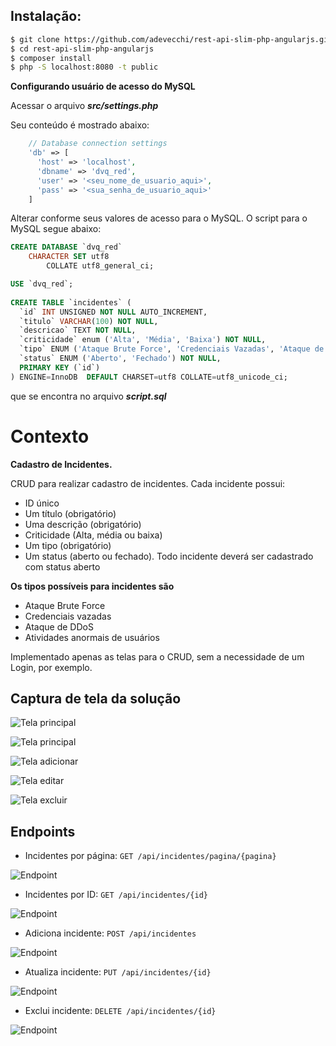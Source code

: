 ## Instalação:

```bash
$ git clone https://github.com/adevecchi/rest-api-slim-php-angularjs.git
$ cd rest-api-slim-php-angularjs
$ composer install
$ php -S localhost:8080 -t public
```

**Configurando usuário de acesso do MySQL**

Acessar o arquivo ***src/settings.php***

Seu conteúdo é mostrado abaixo:

```php
    // Database connection settings
    'db' => [
      'host' => 'localhost',
      'dbname' => 'dvq_red',
      'user' => '<seu_nome_de_usuario_aqui>',
      'pass' => '<sua_senha_de_usuario_aqui>'
    ]
```

Alterar conforme seus valores de acesso para o MySQL. O script para o MySQL segue abaixo:

```sql
CREATE DATABASE `dvq_red`
	CHARACTER SET utf8
        COLLATE utf8_general_ci;

USE `dvq_red`;
    
CREATE TABLE `incidentes` (
  `id` INT UNSIGNED NOT NULL AUTO_INCREMENT,
  `titulo` VARCHAR(100) NOT NULL,
  `descricao` TEXT NOT NULL,
  `criticidade` enum ('Alta', 'Média', 'Baixa') NOT NULL,
  `tipo` ENUM ('Ataque Brute Force', 'Credenciais Vazadas', 'Ataque de DDoS', 'Atividades anormais de usuário') NOT NULL,
  `status` ENUM ('Aberto', 'Fechado') NOT NULL,
  PRIMARY KEY (`id`)
) ENGINE=InnoDB  DEFAULT CHARSET=utf8 COLLATE=utf8_unicode_ci;
```

que se encontra no arquivo ***script.sql***

Contexto
========
**Cadastro de Incidentes.**

CRUD para realizar cadastro de incidentes. Cada incidente possui:

- ID único
- Um título (obrigatório)
- Uma descrição (obrigatório)
- Criticidade (Alta, média ou baixa)
- Um tipo (obrigatório)
- Um status (aberto ou fechado). Todo incidente deverá ser cadastrado com status aberto

**Os tipos possíveis para incidentes são**
- Ataque Brute Force
- Credenciais vazadas
- Ataque de DDoS
- Atividades anormais de usuários

Implementado apenas as telas para o CRUD, sem a necessidade de um Login, por exemplo.

Captura de tela da solução
--------------------------

![Tela principal](https://github.com/adevecchi/rest-api-slim-php-angularjs/blob/master/public/images/screenshot/index1.png)

![Tela principal](https://github.com/adevecchi/rest-api-slim-php-angularjs/blob/master/public/images/screenshot/index2.png)

![Tela adicionar](https://github.com/adevecchi/rest-api-slim-php-angularjs/blob/master/public/images/screenshot/add.png)

![Tela editar](https://github.com/adevecchi/rest-api-slim-php-angularjs/blob/master/public/images/screenshot/edit.png)

![Tela excluir](https://github.com/adevecchi/rest-api-slim-php-angularjs/blob/master/public/images/screenshot/delete.png)

Endpoints
---------

- Incidentes por página: `GET /api/incidentes/pagina/{pagina}`

![Endpoint](https://github.com/adevecchi/rest-api-slim-php-angularjs/blob/master/public/images/endpoits/get_incidentes_por_pagina.png)

- Incidentes por ID: `GET /api/incidentes/{id}`

![Endpoint](https://github.com/adevecchi/rest-api-slim-php-angularjs/blob/master/public/images/endpoits/get_incidentes_por_id.png)

- Adiciona incidente: `POST /api/incidentes`

![Endpoint](https://github.com/adevecchi/rest-api-slim-php-angularjs/blob/master/public/images/endpoits/post_incidentes.png)

- Atualiza incidente: `PUT /api/incidentes/{id}`

![Endpoint](https://github.com/adevecchi/rest-api-slim-php-angularjs/blob/master/public/images/endpoits/put_incidentes.png)

- Exclui incidente: `DELETE /api/incidentes/{id}`

![Endpoint](https://github.com/adevecchi/rest-api-slim-php-angularjs/blob/master/public/images/endpoits/delete_incidentes.png)



